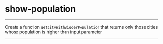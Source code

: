 # show-population

---

Create a function `getCityWithBiggerPopulation` that returns only those cities whose population is higher than input parameter

---
